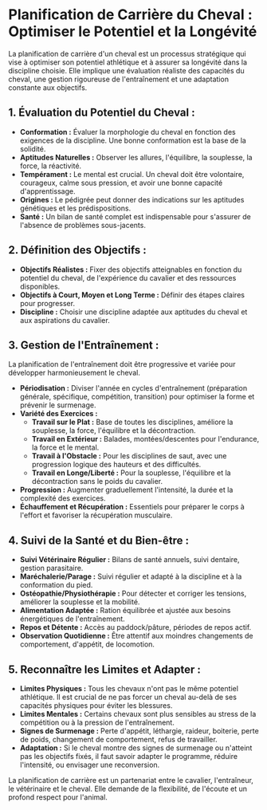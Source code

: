 # Planification de Carrière du Cheval : Optimiser le Potentiel et la Longévité

La planification de carrière d'un cheval est un processus stratégique qui vise à optimiser son potentiel athlétique et à assurer sa longévité dans la discipline choisie. Elle implique une évaluation réaliste des capacités du cheval, une gestion rigoureuse de l'entraînement et une adaptation constante aux objectifs.

## 1. Évaluation du Potentiel du Cheval :

*   **Conformation :** Évaluer la morphologie du cheval en fonction des exigences de la discipline. Une bonne conformation est la base de la solidité.
*   **Aptitudes Naturelles :** Observer les allures, l'équilibre, la souplesse, la force, la réactivité.
*   **Tempérament :** Le mental est crucial. Un cheval doit être volontaire, courageux, calme sous pression, et avoir une bonne capacité d'apprentissage.
*   **Origines :** Le pédigrée peut donner des indications sur les aptitudes génétiques et les prédispositions.
*   **Santé :** Un bilan de santé complet est indispensable pour s'assurer de l'absence de problèmes sous-jacents.

## 2. Définition des Objectifs :

*   **Objectifs Réalistes :** Fixer des objectifs atteignables en fonction du potentiel du cheval, de l'expérience du cavalier et des ressources disponibles.
*   **Objectifs à Court, Moyen et Long Terme :** Définir des étapes claires pour progresser.
*   **Discipline :** Choisir une discipline adaptée aux aptitudes du cheval et aux aspirations du cavalier.

## 3. Gestion de l'Entraînement :

La planification de l'entraînement doit être progressive et variée pour développer harmonieusement le cheval.

*   **Périodisation :** Diviser l'année en cycles d'entraînement (préparation générale, spécifique, compétition, transition) pour optimiser la forme et prévenir le surmenage.
*   **Variété des Exercices :**
    *   **Travail sur le Plat :** Base de toutes les disciplines, améliore la souplesse, la force, l'équilibre et la décontraction.
    *   **Travail en Extérieur :** Balades, montées/descentes pour l'endurance, la force et le mental.
    *   **Travail à l'Obstacle :** Pour les disciplines de saut, avec une progression logique des hauteurs et des difficultés.
    *   **Travail en Longe/Liberté :** Pour la souplesse, l'équilibre et la décontraction sans le poids du cavalier.
*   **Progression :** Augmenter graduellement l'intensité, la durée et la complexité des exercices.
*   **Échauffement et Récupération :** Essentiels pour préparer le corps à l'effort et favoriser la récupération musculaire.

## 4. Suivi de la Santé et du Bien-être :

*   **Suivi Vétérinaire Régulier :** Bilans de santé annuels, suivi dentaire, gestion parasitaire.
*   **Maréchalerie/Parage :** Suivi régulier et adapté à la discipline et à la conformation du pied.
*   **Ostéopathie/Physiothérapie :** Pour détecter et corriger les tensions, améliorer la souplesse et la mobilité.
*   **Alimentation Adaptée :** Ration équilibrée et ajustée aux besoins énergétiques de l'entraînement.
*   **Repos et Détente :** Accès au paddock/pâture, périodes de repos actif.
*   **Observation Quotidienne :** Être attentif aux moindres changements de comportement, d'appétit, de locomotion.

## 5. Reconnaître les Limites et Adapter :

*   **Limites Physiques :** Tous les chevaux n'ont pas le même potentiel athlétique. Il est crucial de ne pas forcer un cheval au-delà de ses capacités physiques pour éviter les blessures.
*   **Limites Mentales :** Certains chevaux sont plus sensibles au stress de la compétition ou à la pression de l'entraînement.
*   **Signes de Surmenage :** Perte d'appétit, léthargie, raideur, boiterie, perte de poids, changement de comportement, refus de travailler.
*   **Adaptation :** Si le cheval montre des signes de surmenage ou n'atteint pas les objectifs fixés, il faut savoir adapter le programme, réduire l'intensité, ou envisager une reconversion.

La planification de carrière est un partenariat entre le cavalier, l'entraîneur, le vétérinaire et le cheval. Elle demande de la flexibilité, de l'écoute et un profond respect pour l'animal.
